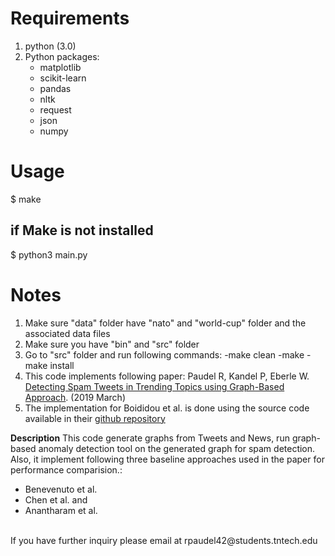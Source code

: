 **Requirements**
=============

1. python (3.0)
2. Python packages:
	- matplotlib
	- scikit-learn
	- pandas
	- nltk
	- request
	- json
	- numpy


**Usage**
======

$ make

if Make is not installed
------------------------
$ python3 main.py


**Notes**
=====

1. Make sure "data" folder have "nato" and "world-cup" folder and the associated data files
2. Make sure you have "bin" and "src" folder
3. Go to "src" folder and run following commands:
    -make clean
    -make
    -make install
4. This code implements following paper:
    Paudel R, Kandel P, Eberle W. [Detecting Spam Tweets in Trending Topics using Graph-Based Approach](https://github.com/rpaudel42/rpaudel42.github.io/blob/master/assets/Spam_detection_in_trending_topic.pdf). (2019 March)
5. The implementation for ﻿Boididou et al. is done using the source code available in their [github repository](https://github.com/MKLab-ITI/computational-verification)

**Description**
This code generate graphs from Tweets and News, run graph-based anomaly detection tool on the generated graph for spam detection.
Also, it implement following three baseline approaches used in the paper for performance comparision.:
+ Benevenuto et al.
+ Chen et al. and
+ Anantharam et al.

<br/>
If you have further inquiry please email at rpaudel42@students.tntech.edu